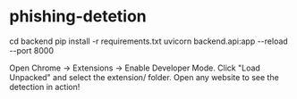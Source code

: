﻿# phishing-detetion

cd backend
pip install -r requirements.txt
uvicorn backend.api:app --reload --port 8000

Open Chrome → Extensions → Enable Developer Mode.
Click "Load Unpacked" and select the extension/ folder.
Open any website to see the detection in action!

